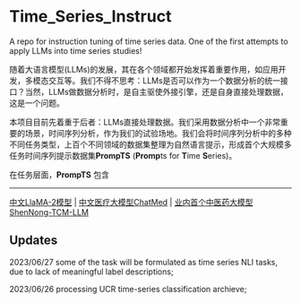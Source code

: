 # Time_Series_Instruct
A repo for instruction tuning of time series data. One of the first attempts to apply LLMs into time series studies! 

随着大语言模型(LLMs)的发展，其在各个领域都开始发挥着重要作用，如应用开发，多模态交互等。我们不得不思考：LLMs是否可以作为一个数据分析的统一接口？当然，LLMs做数据分析时，是自主驱使外接引擎，还是自身直接处理数据，这是一个问题。

本项目目前先着重于后者：LLMs直接处理数据。我们采用数据分析中一个非常重要的场景，时间序列分析，作为我们的试验场地。我们会将时间序列分析中的多种不同任务类型，上百个不同领域的数据集整理为自然语言提示，形成首个大规模多任务时间序列提示数据集**PrompTS** (**Promp**ts for **T**ime **S**eries)。

在任务层面，**PrompTS** 包含 


----

[中文LlaMA-2模型](https://github.com/michael-wzhu/Chinese-LlaMA2) | [中文医疗大模型ChatMed](https://github.com/michael-wzhu/ChatMed) |  [业内首个中医药大模型ShenNong-TCM-LLM](https://github.com/michael-wzhu/ShenNong-TCM-LLM) 



## Updates

2023/06/27 some of the task will be formulated as time series NLI tasks, due to lack of meaningful label descriptions; 

2023/06/26 processing UCR time-series classification archieve; 



